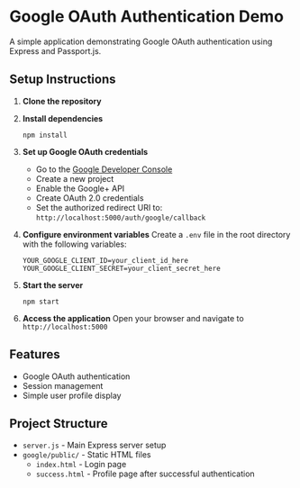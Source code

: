 # Google OAuth Authentication Demo

A simple application demonstrating Google OAuth authentication using Express and Passport.js.

## Setup Instructions

1. **Clone the repository**

2. **Install dependencies**
   ```
   npm install
   ```

3. **Set up Google OAuth credentials**
   - Go to the [Google Developer Console](https://console.developers.google.com/)
   - Create a new project
   - Enable the Google+ API
   - Create OAuth 2.0 credentials
   - Set the authorized redirect URI to: `http://localhost:5000/auth/google/callback`

4. **Configure environment variables**
   Create a `.env` file in the root directory with the following variables:
   ```
   YOUR_GOOGLE_CLIENT_ID=your_client_id_here
   YOUR_GOOGLE_CLIENT_SECRET=your_client_secret_here
   ```

5. **Start the server**
   ```
   npm start
   ```

6. **Access the application**
   Open your browser and navigate to `http://localhost:5000`

## Features

- Google OAuth authentication
- Session management
- Simple user profile display

## Project Structure

- `server.js` - Main Express server setup
- `google/public/` - Static HTML files
  - `index.html` - Login page
  - `success.html` - Profile page after successful authentication